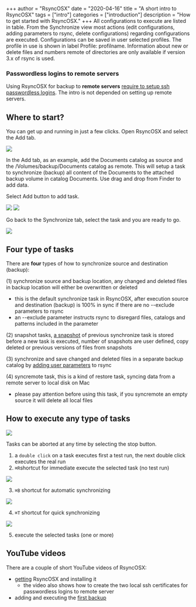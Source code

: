 +++
author = "RsyncOSX"
date = "2020-04-16"
title =  "A short intro to RsyncOSX"
tags = ["intro"]
categories = ["introduction"]
description = "How to get started with RsyncOSX."
+++
All configurations to execute are listed in table. From the Synchronize view most actions (edit configurations, adding parameters to rsync, delete configurations) regarding configurations are executed. Configurations can be saved in user selected profiles. The profile in use is shown in label Profile: profilname. Information about new or delete files and numbers remote of directories are only available if version 3.x of rsync is used.

### Passwordless logins to remote servers

Using RsyncOSX for backup to **remote servers** [require to setup ssh passwordless logins](/post/remotelogins/). The intro is not depended on setting up remote servers.

## Where to start?

You can get up and running in just a few clicks. Open RsyncOSX and select the Add tab.

![](/images/RsyncOSX/master/intro/main1.png)

In the Add tab, as an example, add the Documents catalog as source and the /Volumes/backup/Documents catalog as remote. This will setup a task to synchronize (backup) all content of the Documents to the attached backup volume in catalog Documents. Use drag and drop from Finder to add data.

Select Add button to add task.

![](/images/RsyncOSX/master/intro/main2.png)
![](/images/RsyncOSX/master/intro/main3.png)

Go back to the Synchronize tab, select the task and you are ready to go.

![](/images/RsyncOSX/master/intro/main4.png)

## Four type of tasks

There are **four** types of how to synchronize source and destination (backup):

(1) synchronize source and backup location, any changed and deleted files in backup location will either be overwritten or deleted
- this is the default synchronize task in RsyncOSX, after execution source and destination (backup) is 100% in sync if there are no --exclude parameters to rsync
- an --exclude parameter instructs rsync to disregard files, catalogs and patterns included in the parameter

(2) snapshot  tasks, [a snapshot](/post/Snapshots) of previous synchronize task is stored before a new task is executed, number of snapshots are user defined, copy deleted or previous versions of files from snapshots

(3) synchronize and save changed and deleted files in a separate backup catalog by [adding user parameters](/post/userparameters/) to rsync

(4) syncremote task, this is a kind of restore task, syncing data from a remote server to local disk on Mac
- please pay attention before using this task, if you syncremote an empty source it will delete all local files

## How to execute any type of tasks

![](/images/RsyncOSX/master/intro/menu1.png)

Tasks can be aborted at any time by selecting the stop button.

1. a `double click` on a task executes first a test run, the next double click executes the real run
2. `⌘R`shortcut for immediate execute the selected task (no test run)

![](/images/RsyncOSX/master/intro/menu4.png)

3. `⌘B` shortcut for automatic synchronizing

![](/images/RsyncOSX/master/intro/menu2.png)

4. `⌘T` shortcut for quick synchronizing

![](/images/RsyncOSX/master/intro/menu3.png)

5. execute the selected tasks (one or more)

## YouTube videos

There are a couple of short YouTube videos of RsyncOSX:

- [getting](https://youtu.be/MrT8NzdF9dE) RsyncOSX and installing it
  - the video also shows how to create the two local ssh certificates for passwordless logins to remote server
- adding and executing the [first backup](https://youtu.be/8oe1lKgiDx8)
